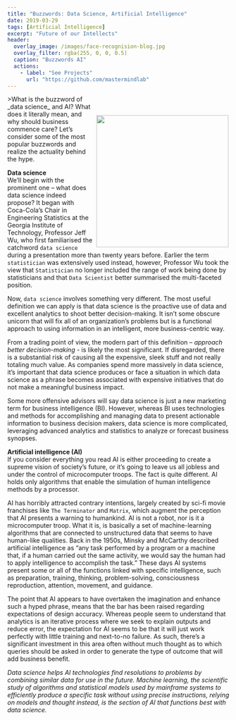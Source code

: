 ```yaml
---
title: "Buzzwords: Data Science, Artificial Intelligence"
date: 2019-03-29
tags: [Artificial Intelligence]
excerpt: "Future of our Intellects"
header:
  overlay_image: /images/face-recognision-blog.jpg
  overlay_filter: rgba(255, 0, 0, 0.5)
  caption: "Buzzwords AI"
  actions:
    - label: "See Projects"
      url: "https://github.com/mastermindlab"
---
```

<center>
<img style="padding: 45px 2px 3px 5px;" align="right" src="{{ site.url }}{{ site.baseurl }}/images/face-recognision-blog.jpg" width="300" height="300"></center>
>What is the buzzword of _data science_ and AI? What does it literally mean, and why should business commence care? Let’s consider some of the most popular buzzwords and realize the actuality behind the hype.


**Data science** <br>
We’ll begin with the prominent one – what does data science indeed propose? It began with Coca-Cola’s Chair in Engineering Statistics at the Georgia Institute of Technology, Professor Jeff Wu, who first familiarised the catchword `data science` during a presentation more than twenty years before. Earlier the term `statistician` was extensively used instead, however, Professor Wu took the view that `Statistician` no longer included the range of work being done by statisticians and that `Data Scientist` better summarised the multi-faceted position.<br>

Now, `data science` involves something very different. The most useful definition we can apply is that data science is the proactive use of data and excellent analytics to shoot better decision-making. It isn’t some obscure unicorn that will fix all of an organization’s problems but is a functional approach to using information in an intelligent, more business-centric way.<br>

From a trading point of view, the modern part of this definition – _approach better decision-making_ - is likely the most significant. If disregarded, there is a substantial risk of causing all the expensive, sleek stuff and not really totaling much value. As companies spend more massively in data science, it’s important that data science produces or face a situation in which data science as a phrase becomes associated with expensive initiatives that do not make a meaningful business impact.<br>

Some more offensive advisors will say data science is just a new marketing term for business intelligence (BI). However, whereas BI uses technologies and methods for accomplishing and managing data to present actionable information to business decision makers, data science is more complicated, leveraging advanced analytics and statistics to analyze or forecast business synopses.<br>

**Artificial intelligence (AI)** <br>
If you consider everything you read AI is either proceeding to create a supreme vision of society’s future, or it’s going to leave us all jobless and under the control of microcomputer troops. The fact is quite different. AI holds only algorithms that enable the simulation of human intelligence methods by a processor.<br>

AI has horribly attracted contrary intentions, largely created by sci-fi movie franchises like `The Terminator` and `Matrix`, which augment the perception that AI presents a warning to humankind. AI is not a robot, nor is it a microcomputer troop. What it is, is basically a set of machine-learning algorithms that are connected to unstructured data that seems to have human-like qualities. Back in the 1950s, Minsky and McCarthy described artificial intelligence as “any task performed by a program or a machine that, if a human carried out the same activity, we would say the human had to apply intelligence to accomplish the task.” These days AI systems present some or all of the functions linked with specific intelligence, such as preparation, training, thinking, problem-solving, consciousness reproduction, attention, movement, and guidance.<br>

The point that AI appears to have overtaken the imagination and enhance such a hyped phrase, means that the bar has been raised regarding expectations of design accuracy. Whereas people seem to understand that analytics is an iterative process where we seek to explain outputs and reduce error, the expectation for AI seems to be that it will just work perfectly with little training and next-to-no failure. As such, there’s a significant investment in this area often without much thought as to which queries should be asked in order to generate the type of outcome that will add business benefit.<br>

_Data science helps AI technologies find resolutions to problems by combining similar data for use in the future. Machine learning, the scientific study of algorithms and statistical models used by mainframe systems to efficiently produce a specific task without using precise instructions, relying on models and thought instead, is the section of AI that functions best with data science._
